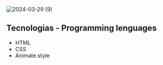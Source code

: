 ![2024-03-29 (9)](https://github.com/faFacundoAguilar/Shop.Gr/assets/124779712/751a9f78-9680-462b-a10e-fb73ac9c4057)
## Tecnologias - Programming lenguages
- HTML
- CSS
- Animate.style

